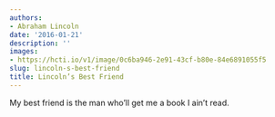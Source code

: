 ```yaml
---
authors:
- Abraham Lincoln
date: '2016-01-21'
description: ''
images:
- https://hcti.io/v1/image/0c6ba946-2e91-43cf-b80e-84e6891055f5
slug: lincoln-s-best-friend
title: Lincoln’s Best Friend
---
```


My best friend is the man who’ll get me a book I ain’t read.